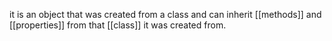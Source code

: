 it is an object that was created from a class and can inherit [[methods]] and [[properties]] from that [[class]] it was created from.